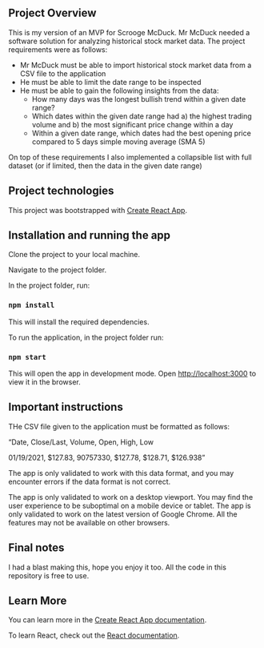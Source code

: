 ## Project Overview

This is my version of an MVP for Scrooge McDuck. Mr McDuck needed a software solution for analyzing
historical stock market data. The project requirements were as follows:

- Mr McDuck must be able to import historical stock market data from a CSV file to the application
- He must be able to limit the date range to be inspected
- He must be able to gain the following insights from the data:
  - How many days was the longest bullish trend within a given date range?
  - Which dates within the given date range had a) the highest trading volume and b) the most significant price change within a day
  - Within a given date range, which dates had the best opening price compared to 5 days simple moving average (SMA 5)

On top of these requirements I also implemented a collapsible list with full dataset (or if limited, then the data in the given date range)

## Project technologies

This project was bootstrapped with [Create React App](https://github.com/facebook/create-react-app).

## Installation and running the app

Clone the project to your local machine.

Navigate to the project folder.

In the project folder, run:

### `npm install`

This will install the required dependencies.

To run the application, in the project folder run:

### `npm start`

This will open the app in development mode.
Open [http://localhost:3000](http://localhost:3000) to view it in the browser.

## Important instructions

THe CSV file given to the application must be formatted as follows:

“Date, Close/Last, Volume, Open, High, Low

01/19/2021, $127.83, 90757330, $127.78, $128.71, $126.938”

The app is only validated to work with this data format, and you may encounter errors if the data format is not correct.

The app is only validated to work on a desktop viewport. You may find the user experience to be suboptimal on a mobile device or tablet.
The app is only validated to work on the latest version of Google Chrome. All the features may not be available on other browsers.

## Final notes

I had a blast making this, hope you enjoy it too. All the code in this repository is free to use.

## Learn More

You can learn more in the [Create React App documentation](https://facebook.github.io/create-react-app/docs/getting-started).

To learn React, check out the [React documentation](https://reactjs.org/).
